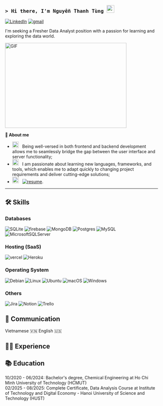 ### <samp>&gt; Hi there, I'm Nguyễn Thanh Tùng</a> <img src="https://media.giphy.com/media/hvRJCLFzcasrR4ia7z/giphy.gif" width="25"> </samp>

[![LinkedIn](https://img.shields.io/badge/linkedin-%230077B5.svg?style=for-the-badge&logo=linkedin&logoColor=white)](www.linkedin.com/in/tuzqwork2411)
[![gmail](https://img.shields.io/badge/Gmail-D14836?style=for-the-badge&logo=Gmail&logoColor=white)](mailto:tuzqwork@gmail.com)

I'm seeking a Fresher Data Analyst position with a passion for learning and exploring the data world.

<img align="center" alt="GIF" src="https://github.com/Gapur/Gapur/blob/main/assets/coding.gif?raw=true" width="400" height="280" />

**🚀 About me**

- <img src="https://github.com/Gapur/Gapur/blob/main/assets/lightning.gif?raw=true" width="21" />&nbsp;&nbsp; Being well-versed in both frontend and backend development allows me to seamlessly bridge the gap between the user interface and server functionality;
- <img src="https://github.com/Gapur/Gapur/blob/main/assets/laptop.gif?raw=true" width="21" />&nbsp;&nbsp; I am passionate about learning new languages, frameworks, and tools, which enables me to adapt quickly to changing project requirements and deliver cutting-edge solutions;
- <img src="https://github.com/Gapur/Gapur/blob/main/assets/doc.gif?raw=true" width="21" />&nbsp;&nbsp; [![resume](https://img.shields.io/badge/Resume-4285F4?style=for-the-badge&logo=read-the-docs&logoColor=white)](https://drive.google.com/file/d/1RdkxyKzkZw0kKjgGAm34U9-ffF_i-ioP/view?usp=sharing).

---

## 🛠️ Skills

### Databases

![SQLite](https://img.shields.io/badge/sqlite-%2307405e.svg?style=for-the-badge&logo=sqlite&logoColor=white)
![firebase](https://img.shields.io/badge/Firebase-ffaa00?style=for-the-badge&logo=Firebase&logoColor=white)
![MongoDB](https://img.shields.io/badge/MongoDB-%234ea94b.svg?style=for-the-badge&logo=mongodb&logoColor=white)
![Postgres](https://img.shields.io/badge/postgres-%23316192.svg?style=for-the-badge&logo=postgresql&logoColor=white)
![MySQL](https://img.shields.io/badge/mysql-%2300f.svg?style=for-the-badge&logo=mysql&logoColor=white)
![MicrosoftSQLServer](https://img.shields.io/badge/Microsoft%20SQL%20Server-CC2927?style=for-the-badge&logo=microsoft%20sql%20server&logoColor=white)

### Hosting (SaaS)

![vercel](https://img.shields.io/badge/Vercel-000000?style=for-the-badge&logo=Vercel&logoColor=white)
![Heroku](https://img.shields.io/badge/heroku-%23430098.svg?style=for-the-badge&logo=heroku&logoColor=white)

### Operating System

![Debian](https://img.shields.io/badge/Debian-D70A53?style=for-the-badge&logo=debian&logoColor=white)
![Linux](https://img.shields.io/badge/Linux-FCC624?style=for-the-badge&logo=linux&logoColor=black)
![Ubuntu](https://img.shields.io/badge/Ubuntu-E95420?style=for-the-badge&logo=ubuntu&logoColor=white)
![macOS](https://img.shields.io/badge/mac%20os-000000?style=for-the-badge&logo=macos&logoColor=F0F0F0)
![Windows](https://img.shields.io/badge/Windows-0078D6?style=for-the-badge&logo=windows&logoColor=white)

### Others

![Jira](https://img.shields.io/badge/jira-%230A0FFF.svg?style=for-the-badge&logo=jira&logoColor=white)
![Notion](https://img.shields.io/badge/Notion-%23000000.svg?style=for-the-badge&logo=notion&logoColor=white)
![Trello](https://img.shields.io/badge/Trello-%23026AA7.svg?style=for-the-badge&logo=Trello&logoColor=white)

## 📣 Communication

Vietnamese 🇻🇳
English 🇺🇸

## 👨‍💻 Experience

## 📚 Education

10/2020 - 06/2024: Bachelor's degree, Chemical Engineering at Ho Chi Minh University of Technology (HCMUT)
<br>
02/2025 - 08/2025: Complete Certificate, Data Analysis Course at Institute of Technology and Digital Economy - Hanoi University of Science and Technology (HUST)
